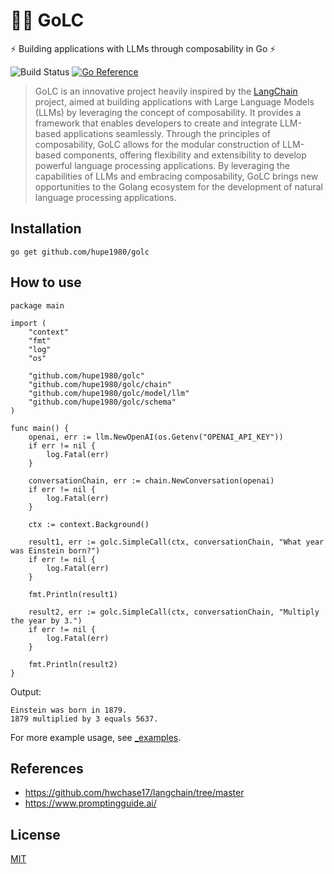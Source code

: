 # 🦜️🔗 GoLC

⚡ Building applications with LLMs through composability in Go ⚡

![Build Status](https://github.com/hupe1980/golc/workflows/build/badge.svg) 
[![Go Reference](https://pkg.go.dev/badge/github.com/hupe1980/golc.svg)](https://pkg.go.dev/github.com/hupe1980/golc)
> GoLC is an innovative project heavily inspired by the [LangChain](https://github.com/hwchase17/langchain/tree/master) project, aimed at building applications with Large Language Models (LLMs) by leveraging the concept of composability. It provides a framework that enables developers to create and integrate LLM-based applications seamlessly. Through the principles of composability, GoLC allows for the modular construction of LLM-based components, offering flexibility and extensibility to develop powerful language processing applications. By leveraging the capabilities of LLMs and embracing composability, GoLC brings new opportunities to the Golang ecosystem for the development of natural language processing applications.

## Installation
```
go get github.com/hupe1980/golc
```

## How to use
```golang
package main

import (
	"context"
	"fmt"
	"log"
	"os"

	"github.com/hupe1980/golc"
	"github.com/hupe1980/golc/chain"
	"github.com/hupe1980/golc/model/llm"
	"github.com/hupe1980/golc/schema"
)

func main() {
	openai, err := llm.NewOpenAI(os.Getenv("OPENAI_API_KEY"))
	if err != nil {
		log.Fatal(err)
	}

	conversationChain, err := chain.NewConversation(openai)
	if err != nil {
		log.Fatal(err)
	}

	ctx := context.Background()

	result1, err := golc.SimpleCall(ctx, conversationChain, "What year was Einstein born?")
	if err != nil {
		log.Fatal(err)
	}

	fmt.Println(result1)

	result2, err := golc.SimpleCall(ctx, conversationChain, "Multiply the year by 3.")
	if err != nil {
		log.Fatal(err)
	}

	fmt.Println(result2)
}
```
Output:
```text
Einstein was born in 1879.
1879 multiplied by 3 equals 5637.
```

For more example usage, see [_examples](./_examples).

## References
- https://github.com/hwchase17/langchain/tree/master
- https://www.promptingguide.ai/

## License
[MIT](LICENCE)

